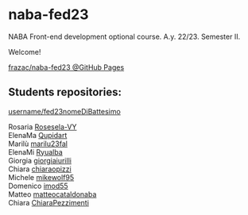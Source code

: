 # naba-fed23
NABA Front-end development optional course. A.y. 22/23. Semester II.

Welcome!

[frazac/naba-fed23 @GitHub Pages](https://frazac.github.io/naba-fed23/)

## Students repositories:
[username/fed23nomeDiBattesimo](https://username.github.io/fed23nomeDiBattesimo/)

Rosaria   [Rosesela-VY](https://github.com/Rosesela-VY)  
ElenaMa   [Qupidart](https://github.com/Qupidart)  
Marilù    [marilu23fal](https://github.com/marilu23fal)  
ElenaMi   [Ryualba](https://github.com/Ryualba)  
Giorgia   [giorgiaiurilli](https://github.com/giorgiaiurilli)  
Chiara    [chiaraopizzi](https://github.com/chiaraopizzi)  
Michele   [mikewolf95](https://github.com/mikewolf95)  
Domenico  [imod55](https://github.com/imod55)  
Matteo    [matteocataldonaba](https://github.com/matteocataldonaba)  
Chiara    [ChiaraPezzimenti](https://github.com/ChiaraPezzimenti)  
